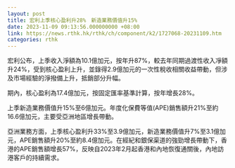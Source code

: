 ```yaml
---
layout: post
title: 宏利上季核心盈利升28%　新造業務價值升15%
date: 2023-11-09 09:13:56.000000000 +08:00
link: https://news.rthk.hk/rthk/ch/component/k2/1727068-20231109.htm
categories: rthk
---
```


宏利公布，上季收入淨額為10.1億加元，按年升87%，較去年同期過渡性收入凈額升24%，受到核心盈利上升，並錄得2.9億加元的一次性稅收相關收益帶動，但涉及市場經驗的淨撥備上升，抵銷部分升幅。

期內，核心盈利為17.4億加元，按固定匯率基準計算，按年增長28%。

上季新造業務價值升15%至6億加元。年度化保費等值(APE)銷售額升21%至約16.6億加元，主要受亞洲地區增長帶動。

亞洲業務方面，上季核心盈利升33%至3.9億加元，新造業務價值升7%至3.1億加元，APE銷售額升20%至約8.4億加元。在經紀和銀保渠道的強勁增長帶動下，香港的APE銷售額增長57%，反映自2023年2月起香港和內地恢復通關後，內地訪港客戶的持續需求。
